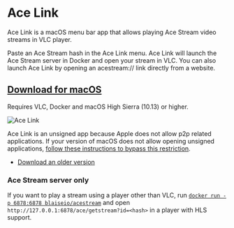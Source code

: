 # Ace Link

Ace Link is a macOS menu bar app that allows playing Ace Stream video streams in VLC player. 

Paste an Ace Stream hash in the Ace Link menu. Ace Link will launch the Ace Stream server in Docker and open your stream in VLC. You can also launch Ace Link by opening an acestream:// link directly from a website.


## [Download for macOS](https://github.com/blaise-io/acelink/releases/download/1.4.0/Ace.Link.1.4.0.dmg)

Requires VLC, Docker and macOS High Sierra (10.13) or higher.

![Ace Link](https://i.imgur.com/QwMOUEp.png)

Ace Link is an unsigned app because Apple does not allow p2p related applications. If your version of macOS does not allow opening unsigned applications, [follow these instructions to bypass this restriction](http://osxdaily.com/2016/09/27/allow-apps-from-anywhere-macos-gatekeeper/).

 - [Download an older version](https://github.com/blaise-io/acelink/releases)


### Ace Stream server only

If you want to play a stream using a player other than VLC, run [`docker run -p 6878:6878 blaiseio/acestream`](https://cloud.docker.com/u/blaiseio/repository/docker/blaiseio/acestream) and open `http://127.0.0.1:6878/ace/getstream?id=<hash>` in a player with HLS support.

